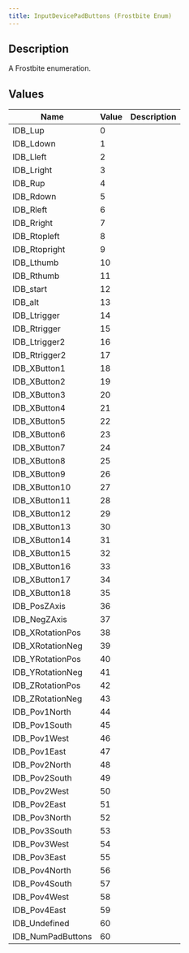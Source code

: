 ```yaml
---
title: InputDevicePadButtons (Frostbite Enum)
---
```

## Description

A Frostbite enumeration.

## Values

| Name               | Value | Description |
| ------------------ | ----- | ----------- |
| IDB\_Lup           | 0     |             |
| IDB\_Ldown         | 1     |             |
| IDB\_Lleft         | 2     |             |
| IDB\_Lright        | 3     |             |
| IDB\_Rup           | 4     |             |
| IDB\_Rdown         | 5     |             |
| IDB\_Rleft         | 6     |             |
| IDB\_Rright        | 7     |             |
| IDB\_Rtopleft      | 8     |             |
| IDB\_Rtopright     | 9     |             |
| IDB\_Lthumb        | 10    |             |
| IDB\_Rthumb        | 11    |             |
| IDB\_start         | 12    |             |
| IDB\_alt           | 13    |             |
| IDB\_Ltrigger      | 14    |             |
| IDB\_Rtrigger      | 15    |             |
| IDB\_Ltrigger2     | 16    |             |
| IDB\_Rtrigger2     | 17    |             |
| IDB\_XButton1      | 18    |             |
| IDB\_XButton2      | 19    |             |
| IDB\_XButton3      | 20    |             |
| IDB\_XButton4      | 21    |             |
| IDB\_XButton5      | 22    |             |
| IDB\_XButton6      | 23    |             |
| IDB\_XButton7      | 24    |             |
| IDB\_XButton8      | 25    |             |
| IDB\_XButton9      | 26    |             |
| IDB\_XButton10     | 27    |             |
| IDB\_XButton11     | 28    |             |
| IDB\_XButton12     | 29    |             |
| IDB\_XButton13     | 30    |             |
| IDB\_XButton14     | 31    |             |
| IDB\_XButton15     | 32    |             |
| IDB\_XButton16     | 33    |             |
| IDB\_XButton17     | 34    |             |
| IDB\_XButton18     | 35    |             |
| IDB\_PosZAxis      | 36    |             |
| IDB\_NegZAxis      | 37    |             |
| IDB\_XRotationPos  | 38    |             |
| IDB\_XRotationNeg  | 39    |             |
| IDB\_YRotationPos  | 40    |             |
| IDB\_YRotationNeg  | 41    |             |
| IDB\_ZRotationPos  | 42    |             |
| IDB\_ZRotationNeg  | 43    |             |
| IDB\_Pov1North     | 44    |             |
| IDB\_Pov1South     | 45    |             |
| IDB\_Pov1West      | 46    |             |
| IDB\_Pov1East      | 47    |             |
| IDB\_Pov2North     | 48    |             |
| IDB\_Pov2South     | 49    |             |
| IDB\_Pov2West      | 50    |             |
| IDB\_Pov2East      | 51    |             |
| IDB\_Pov3North     | 52    |             |
| IDB\_Pov3South     | 53    |             |
| IDB\_Pov3West      | 54    |             |
| IDB\_Pov3East      | 55    |             |
| IDB\_Pov4North     | 56    |             |
| IDB\_Pov4South     | 57    |             |
| IDB\_Pov4West      | 58    |             |
| IDB\_Pov4East      | 59    |             |
| IDB\_Undefined     | 60    |             |
| IDB\_NumPadButtons | 60    |             |
